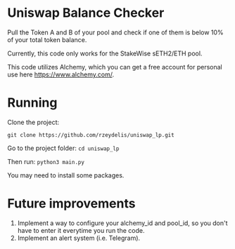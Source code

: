 # Uniswap Balance Checker

Pull the Token A and B of your pool and check if one of them is below 10% of your total token balance.

Currently, this code only works for the StakeWise sETH2/ETH pool.

This code utilizes Alchemy, which you can get a free account for personal use here https://www.alchemy.com/.

# Running

Clone the project:

`git clone https://github.com/rzeydelis/uniswap_lp.git`

Go to the project folder:
`cd uniswap_lp`

Then run:
`python3 main.py`

You may need to install some packages.

# Future improvements
1. Implement a way to configure your alchemy_id and pool_id, so you don't have to enter it everytime you run the code.
2. Implement an alert system (i.e. Telegram).
